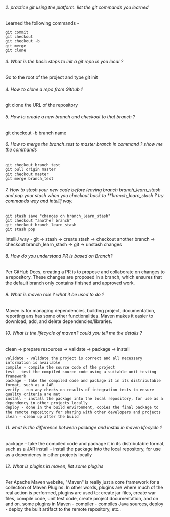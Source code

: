 ###### 2. practice git using the platform. list the git commands you learned 
Learned the following commands - 
```
git commit
git checkout
git checkout -b
git merge
git clone
```

###### 3. What is the basic steps to init a git repo in you local ?
Go to the root of the project and type git init

###### 4. How to clone a repo from Github ?
git clone the URL of the repository

###### 5. How to create a new branch and checkout to that branch ?
git checkout -b branch name

###### 6. How to merge the branch_test to master branch in command ? show me the commands
```
git checkout branch_test
git pull origin master
git checkout master
git merge branch_test
```
   
###### 7. How to stash your new code before leaving branch branch_learn_stash and pop your stash when you checkout back to **branch_learn_stash ? try commands way and intellij way.
```
git stash save "changes on branch_learn_stash"
git checkout "another branch"
git checkout branch_learn_stash
git stash pop
```

IntelliJ way - git -> stash -> create stash -> checkout another branch -> checkout branch_learn_stash -> git -> unstash changes

###### 8. How do you understand PR is based on Branch?
Per GitHub Docs, creating a PR is to propose and collaborate on changes to a repository. 
These changes are proposed in a branch, which ensures that the default branch only contains finished and approved work.

###### 9. What is maven role ? what it be used to do ?
Maven is for managing dependencies, building project, documentation, reporting ans has some other functionalities. 
Maven makes it easier to download, add, and delete dependencies/libraries. 

###### 10. What is the lifecycle of maven? could you tell me the details ?
clean -> prepare resources -> validate -> package -> install
```
validate - validate the project is correct and all necessary information is available
compile - compile the source code of the project
test - test the compiled source code using a suitable unit testing framework
package - take the compiled code and package it in its distributable format, such as a JAR
verify - run any checks on results of integration tests to ensure quality criteria are met
install - install the package into the local repository, for use as a dependency in other projects locally
deploy - done in the build environment, copies the final package to the remote repository for sharing with other developers and projects
clean - clean up after the build
```

###### 11. what is the difference between package and install in maven lifecycle ?
package - take the compiled code and package it in its distributable format, such as a JAR
install - install the package into the local repository, for use as a dependency in other projects locally

###### 12. What is plugins in maven, list some plugins
Per Apache Maven website, "Maven" is really just a core framework for a collection of Maven Plugins. 
In other words, plugins are where much of the real action is performed, plugins are used to: create jar files, 
create war files, compile code, unit test code, create project documentation, and on and on. 
some plugins in Maven - compiler - compiles Java sources, deploy - deploy the built artifact to the remote repository, etc..
